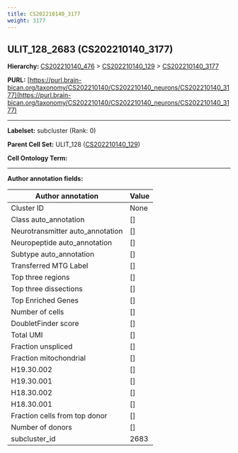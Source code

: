 ```yaml
---
title: CS202210140_3177
weight: 3177
---
```

## ULIT_128_2683 (CS202210140_3177)
<b>Hierarchy: </b>
[CS202210140_476](../CS202210140_476) >
[CS202210140_129](../CS202210140_129) >
[CS202210140_3177](../CS202210140_3177)

**PURL:** [https://purl.brain-bican.org/taxonomy/CS202210140/CS202210140_neurons/CS202210140_3177](https://purl.brain-bican.org/taxonomy/CS202210140/CS202210140_neurons/CS202210140_3177)

---


**Labelset:** subcluster (Rank: 0)

**Parent Cell Set:** ULIT_128 ([CS202210140_129](../CS202210140_129))



**Cell Ontology Term:** 

[MARKER GENES.]: #


---

[TRANSFERRED ANNOTATIONS.]: #


[AUTHOR ANNOTATION FIELDS.]: #


**Author annotation fields:**

| Author annotation | Value |
|-------------------|-------|
|Cluster ID|None|
|Class auto_annotation|[]|
|Neurotransmitter auto_annotation|[]|
|Neuropeptide auto_annotation|[]|
|Subtype auto_annotation|[]|
|Transferred MTG Label|[]|
|Top three regions|[]|
|Top three dissections|[]|
|Top Enriched Genes|[]|
|Number of cells|[]|
|DoubletFinder score|[]|
|Total UMI|[]|
|Fraction unspliced|[]|
|Fraction mitochondrial|[]|
|H19.30.002|[]|
|H19.30.001|[]|
|H18.30.002|[]|
|H18.30.001|[]|
|Fraction cells from top donor|[]|
|Number of donors|[]|
|subcluster_id|2683|
